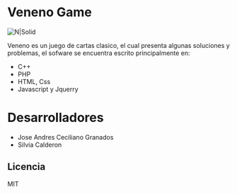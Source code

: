 # Veneno Game

![N|Solid](http://i68.tinypic.com/30dec7p.png)

Veneno es un juego de cartas clasico, el cual presenta algunas soluciones y problemas, el sofware se encuentra escrito principalmente en: 

  - C++
  - PHP
  - HTML, Css
  - Javascript y Jquerry

# Desarrolladores

  - Jose Andres Ceciliano Granados
  - Silvia Calderon


Licencia
----

MIT